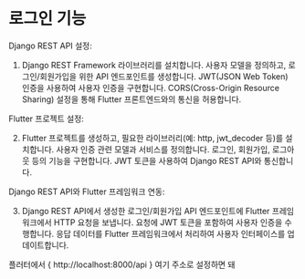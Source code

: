 # 로그인 기능

Django REST API 설정:

1. Django REST Framework 라이브러리를 설치합니다.
사용자 모델을 정의하고, 로그인/회원가입을 위한 API 엔드포인트를 생성합니다.
JWT(JSON Web Token) 인증을 사용하여 사용자 인증을 구현합니다.
CORS(Cross-Origin Resource Sharing) 설정을 통해 Flutter 프론트엔드와의 통신을 허용합니다.


Flutter 프로젝트 설정:

2. Flutter 프로젝트를 생성하고, 필요한 라이브러리(예: http, jwt_decoder 등)를 설치합니다.
사용자 인증 관련 모델과 서비스를 정의합니다.
로그인, 회원가입, 로그아웃 등의 기능을 구현합니다.
JWT 토큰을 사용하여 Django REST API와 통신합니다.


Django REST API와 Flutter 프레임워크 연동:

3. Django REST API에서 생성한 로그인/회원가입 API 엔드포인트에 Flutter 프레임워크에서 HTTP 요청을 보냅니다.
요청에 JWT 토큰을 포함하여 사용자 인증을 수행합니다.
응답 데이터를 Flutter 프레임워크에서 처리하여 사용자 인터페이스를 업데이트합니다.



플러터에서 { http://localhost:8000/api } 여기 주소로 설정하면 돼
